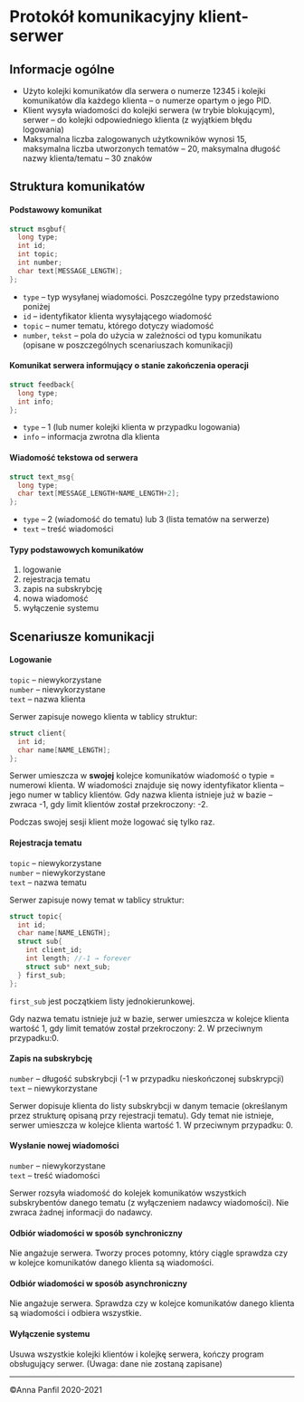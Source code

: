# Protokół komunikacyjny klient-serwer

[//]: [TOC]

## Informacje ogólne
- Użyto kolejki komunikatów dla serwera o numerze 12345 i kolejki komunikatów dla każdego klienta – o numerze opartym o jego PID.
- Klient wysyła wiadomości do kolejki serwera (w trybie blokującym), serwer – do kolejki odpowiedniego klienta (z wyjątkiem błędu logowania)
- Maksymalna liczba zalogowanych użytkowników wynosi 15, maksymalna liczba utworzonych tematów – 20, maksymalna długość nazwy klienta/tematu – 30 znaków

## Struktura komunikatów
#### Podstawowy komunikat

```c
struct msgbuf{
  long type;
  int id;
  int topic;
  int number;
  char text[MESSAGE_LENGTH];
};
```

- `type` – typ wysyłanej wiadomości. Poszczególne typy przedstawiono poniżej
- `id` – identyfikator klienta wysyłającego wiadomość
- `topic` – numer tematu, którego dotyczy wiadomość
- `number`, `tekst` – pola do użycia w zależności od typu komunikatu (opisane w poszczególnych scenariuszach komunikacji)

#### Komunikat serwera informujący o stanie zakończenia operacji

```c
struct feedback{
  long type;
  int info;
};
```

- `type` – 1 (lub numer kolejki klienta w przypadku logowania)
- `info` – informacja zwrotna dla klienta

#### Wiadomość tekstowa od serwera
```c
struct text_msg{
  long type;
  char text[MESSAGE_LENGTH+NAME_LENGTH+2];
};
```

- `type` – 2 (wiadomość do tematu) lub 3 (lista tematów na serwerze)
- `text` – treść wiadomości

#### Typy podstawowych komunikatów
1. logowanie
1. rejestracja tematu
1. zapis na subskrybcję
1. nowa wiadomość
1. wyłączenie systemu

## Scenariusze komunikacji
#### Logowanie
  `topic` – niewykorzystane<br>
  `number` – niewykorzystane<br>
  `text` – nazwa klienta

  Serwer zapisuje nowego klienta w tablicy struktur:

  ```c
  struct client{
    int id;
    char name[NAME_LENGTH];
  };
  ```
  Serwer umieszcza w **swojej** kolejce komunikatów wiadomość o typie = numerowi klienta. W wiadomości znajduje się nowy identyfikator klienta – jego numer w tablicy klientów. Gdy nazwa klienta istnieje już w bazie – zwraca -1, gdy limit klientów został przekroczony: -2.

  Podczas swojej sesji klient może logować się tylko raz.

#### Rejestracja tematu
  `topic` – niewykorzystane<br>
  `number` – niewykorzystane<br>
  `text` – nazwa tematu

  Serwer zapisuje nowy temat w tablicy struktur:

  ```c
  struct topic{
    int id;
    char name[NAME_LENGTH];
    struct sub{
      int client_id;
      int length; //-1 → forever
      struct sub* next_sub;
    } first_sub;
  };
  ```

  `first_sub` jest początkiem listy jednokierunkowej.

  Gdy nazwa tematu istnieje już w bazie, serwer umieszcza w  kolejce klienta wartość 1, gdy limit tematów został przekroczony: 2. W przeciwnym przypadku:0.

#### Zapis na subskrybcję
  `number` – długość subskrybcji (-1 w przypadku nieskończonej subskrypcji)<br>
  `text` – niewykorzystane

  Serwer dopisuje klienta do listy subskrybcji w danym temacie (określanym przez strukturę opisaną przy rejestracji tematu).
  Gdy temat nie istnieje, serwer umieszcza w  kolejce klienta wartość 1. W przeciwnym przypadku: 0.

#### Wysłanie nowej wiadomości
  `number` – niewykorzystane<br>
  `text` – treść wiadomości

  Serwer rozsyła wiadomość do kolejek komunikatów wszystkich subskrybentów danego tematu (z wyłączeniem nadawcy wiadomości).
  Nie zwraca żadnej informacji do nadawcy.

#### Odbiór wiadomości w sposób synchroniczny
  Nie angażuje serwera. Tworzy proces potomny, który ciągle sprawdza czy w kolejce komunikatów danego klienta są wiadomości.

#### Odbiór wiadomości w sposób asynchroniczny
  Nie angażuje serwera. Sprawdza czy w kolejce komunikatów danego klienta są wiadomości i odbiera wszystkie.

#### Wyłączenie systemu
  Usuwa wszystkie kolejki klientów i kolejkę serwera, kończy program obsługujący serwer. (Uwaga: dane nie zostaną zapisane)

---
©Anna Panfil 2020-2021

